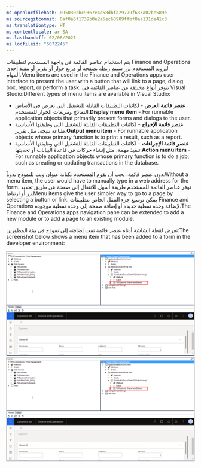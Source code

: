 ```yaml
---
ms.openlocfilehash: 0950302bc9367e4d58dbfa29779f633a02be589e
ms.sourcegitcommit: 0af0a6f1739b0e2a5ec60989ffbf8aa131de41c3
ms.translationtype: HT
ms.contentlocale: ar-SA
ms.lasthandoff: 02/08/2021
ms.locfileid: "6072245"
---
```

<span data-ttu-id="6242d-101">يتم استخدام عناصر القائمة في واجهة المستخدم لتطبيقات Finance and Operations لتزويد المستخدم بزر سيتم ربطه بصفحة أو مربع حوار أو تقرير أو تنفيذ إحدى المهام.</span><span class="sxs-lookup"><span data-stu-id="6242d-101">Menu items are used in the Finance and Operations apps user interface to present the user with a button that will link to a page, dialog box, report, or perform a task.</span></span> <span data-ttu-id="6242d-102">تتوفر أنواع مختلفة من عناصر القائمة في Visual Studio:</span><span class="sxs-lookup"><span data-stu-id="6242d-102">Different types of menu items are available in Visual Studio:</span></span>

-   <span data-ttu-id="6242d-103">**عنصر قائمة العرض** - لكائنات التطبيقات القابلة للتشغيل التي تعرض في الأساس النماذج ومربعات الحوار للمستخدم.</span><span class="sxs-lookup"><span data-stu-id="6242d-103">**Display menu item** - For runnable application objects that primarily present forms and dialogs to the user.</span></span>
-   <span data-ttu-id="6242d-104">**عنصر قائمة الإخراج** - لكائنات التطبيقات القابلة للتشغيل التي وظيفتها الأساسية طباعة نتيجة، مثل تقرير.</span><span class="sxs-lookup"><span data-stu-id="6242d-104">**Output menu item** - For runnable application objects whose  primary function is to print a result, such as a report.</span></span>
-   <span data-ttu-id="6242d-105">**عنصر قائمة الإجراءات** - لكائنات التطبيقات القابلة للتشغيل التي وظيفتها الأساسية تنفيذ مهمة، مثل إنشاء حركات في قاعدة البيانات أو تحديثها.</span><span class="sxs-lookup"><span data-stu-id="6242d-105">**Action menu item** - For runnable application objects whose primary function is to do a job, such as creating or updating transactions in the database.</span></span>

<span data-ttu-id="6242d-106">دون عنصر قائمة، يجب أن يقوم المستخدم بكتابة عنوان ويب للنموذج يدوياً.</span><span class="sxs-lookup"><span data-stu-id="6242d-106">Without a menu item, the user would have to manually type in a web address for the form.</span></span> <span data-ttu-id="6242d-107">توفر عناصر القائمة للمستخدم طريقة أسهل للانتقال إلى صفحة عن طريق تحديد زر أو ارتباط.</span><span class="sxs-lookup"><span data-stu-id="6242d-107">Menu items give the user simpler way to go to a page by selecting a button or link.</span></span> <span data-ttu-id="6242d-108">يمكن توسيع جزء التنقل الخاص بتطبيقات Finance and Operations لإضافة وحدة نمطية جديدة أو إضافة صفحة إلى وحدة نمطية موجودة.</span><span class="sxs-lookup"><span data-stu-id="6242d-108">The Finance and Operations apps navigation pane can be extended to add a new module or to add a page to an existing module.</span></span> 

<span data-ttu-id="6242d-109">تعرض لقطة الشاشة أدناه عنصر قائمة تمت إضافته إلى نموذج في بيئة المطورين:</span><span class="sxs-lookup"><span data-stu-id="6242d-109">The screenshot below shows a menu item that has been added to a form in the developer environment:</span></span>

<span data-ttu-id="6242d-110">[![لقطة شاشة لعنصر قائمة تمت إضافته إلى نموذج في بيئة المطورين.](../media/menu-item.png)](../media/menu-item.png#lightbox)</span><span class="sxs-lookup"><span data-stu-id="6242d-110">[![Screenshot of a menu item that has been added to a form in the developer environment.](../media/menu-item.png)](../media/menu-item.png#lightbox)</span></span>
